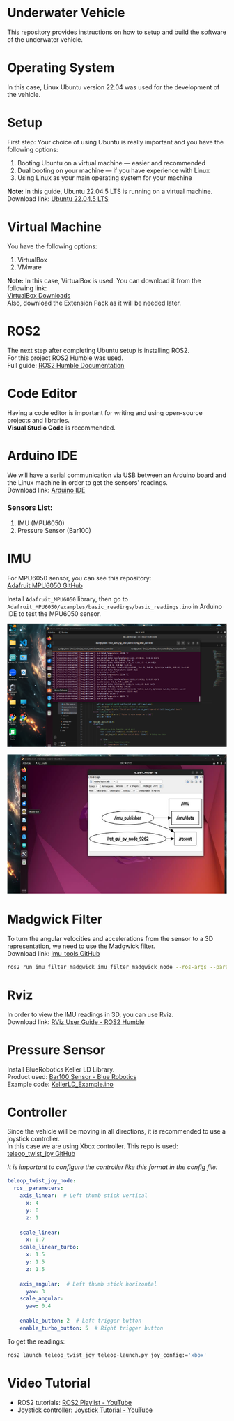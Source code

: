 # Underwater Vehicle

This repository provides instructions on how to setup and build the software of the underwater vehicle.

# Operating System

In this case, Linux Ubuntu version 22.04 was used for the development of the vehicle.

# Setup

First step: Your choice of using Ubuntu is really important and you have the following options:

1. Booting Ubuntu on a virtual machine — easier and recommended  
2. Dual booting on your machine — if you have experience with Linux  
3. Using Linux as your main operating system for your machine  

**Note:** In this guide, Ubuntu 22.04.5 LTS is running on a virtual machine.  
Download link: [Ubuntu 22.04.5 LTS](https://releases.ubuntu.com/jammy/ )

# Virtual Machine

You have the following options:

1. VirtualBox  
2. VMware  

**Note:** In this case, VirtualBox is used. You can download it from the following link:  
[VirtualBox Downloads](https://www.virtualbox.org/wiki/Downloads )  
Also, download the Extension Pack as it will be needed later.

# ROS2

The next step after completing Ubuntu setup is installing ROS2.  
For this project ROS2 Humble was used.  
Full guide: [ROS2 Humble Documentation](https://docs.ros.org/en/humble/index.html )

# Code Editor

Having a code editor is important for writing and using open-source projects and libraries.  
**Visual Studio Code** is recommended.

# Arduino IDE

We will have a serial communication via USB between an Arduino board and the Linux machine in order to get the sensors' readings.  
Download link: [Arduino IDE](https://www.arduino.cc/en/software/ )

### Sensors List:
1. IMU (MPU6050)  
2. Pressure Sensor (Bar100)

# IMU

For MPU6050 sensor, you can see this repository:  
[Adafruit MPU6050 GitHub](https://github.com/adafruit/Adafruit_MPU6050 ) 

Install `Adafruit_MPU6050` library, then go to `Adafruit_MPU6050/examples/basic_readings/basic_readings.ino` in Arduino IDE to test the MPU6050 sensor.

![Sensor readings](media/IMU_readings.png)

![rqt graph of the IMU](media/IMU_graph.png)

# Madgwick Filter

To turn the angular velocities and accelerations from the sensor to a 3D representation, we need to use the Madgwick filter.  
Download link: [imu_tools GitHub](https://github.com/CCNYRoboticsLab/imu_tools )

```bash
ros2 run imu_filter_madgwick imu_filter_madgwick_node --ros-args --param use_mag:=false
```

# Rviz

In order to view the IMU readings in 3D, you can use Rviz.  
Download link: [RViz User Guide - ROS2 Humble](https://docs.ros.org/en/humble/Tutorials/Intermediate/RViz/RViz-User-Guide/RViz-User-Guide.html )

# Pressure Sensor

Install BlueRobotics Keller LD Library.  
Product used: [Bar100 Sensor - Blue Robotics](https://bluerobotics.com/store/sensors-cameras/sensors/bar100-sensor-r2-rp/ )  
Example code: [KellerLD_Example.ino](https://github.com/bluerobotics/BlueRobotics_KellerLD_Library/blob/master/examples/KellerLD_Example/KellerLD_Example.ino )

# Controller

Since the vehicle will be moving in all directions, it is recommended to use a joystick controller.  
In this case we are using Xbox controller. This repo is used:  
[teleop_twist_joy GitHub](https://github.com/ros-teleop/teleop_twist_joy )

*It is important to configure the controller like this format in the config file:*

```yaml
teleop_twist_joy_node:
  ros__parameters:
    axis_linear:  # Left thumb stick vertical
      x: 4
      y: 0
      z: 1

    scale_linear:
      x: 0.7
    scale_linear_turbo:
      x: 1.5
      y: 1.5
      z: 1.5

    axis_angular:  # Left thumb stick horizontal
      yaw: 3
    scale_angular:
      yaw: 0.4

    enable_button: 2  # Left trigger button
    enable_turbo_button: 5  # Right trigger button
```

To get the readings:

```bash
ros2 launch teleop_twist_joy teleop-launch.py joy_config:='xbox'
```

# Video Tutorial

- ROS2 tutorials: [ROS2 Playlist - YouTube](https://www.youtube.com/watch?v=0aPbWsyENA8&list=PLLSegLrePWgJudpPUof4-nVFHGkB62Izy)  
- Joystick controller: [Joystick Tutorial - YouTube]( https://www.youtube.com/watch?v=_MVA1fkzRKM&list=PL1YH3iMfizDLgcrTL1rj4NxXYKnPLLkby&index=18)
